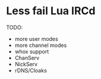 Less fail Lua IRCd
=====
TODO:
+	more user modes
+	more channel modes
+	whox support
+	ChanServ
+	NickServ
+	rDNS/Cloaks